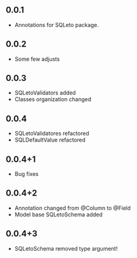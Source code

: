 ## 0.0.1

- Annotations for SQLeto package.

## 0.0.2

- Some few adjusts

## 0.0.3

- SQLetoValidators added
- Classes organization changed

## 0.0.4

- SQLetoValidatores refactored
- SQLDefaultValue refactored

## 0.0.4+1

- Bug fixes

## 0.0.4+2

- Annotation changed from @Column to @Field
- Model base SQLetoSchema added

## 0.0.4+3

- SQLetoSchema removed type argument!